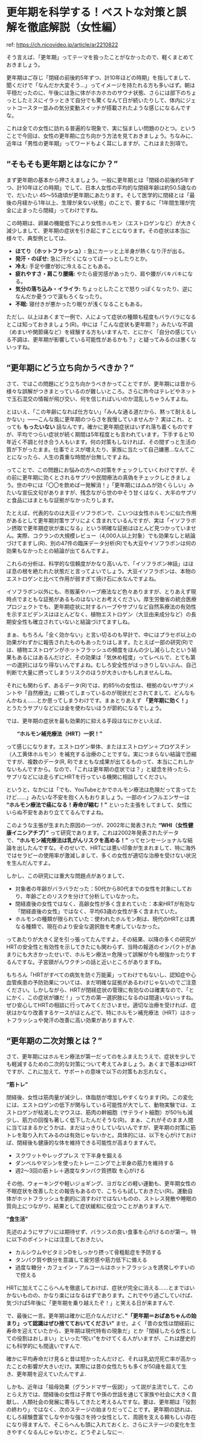 # 更年期を科学する！ベストな対策と誤解を徹底解説（女性編）

ref: <https://ch.nicovideo.jp/article/ar2210822>

そう言えば、「更年期」ってテーマを扱ったことがなかったので、軽くまとめておきましょう。

更年期はご存じ「閉経の前後約5年ずつ、計10年ほどの時期」を指してまして、聞くだけで「なんだか大変そう…」ってイメージを持たれる方も多いはず。朝は平穏だったのに、午後には急に体がホカホカのサウナ状態、さらには部下のちょっとしたミスにイラッときて自分でも驚くなんて日が続いたりして、体内にジェットコースター並みの気分変動スイッチが搭載されたような感じになるんですな。

これは全ての女性に訪れる普遍的な現象で、実に悩ましい問題のひとつ。ということで今回は、女性の更年期に立ち向かう方法を見ておきましょう。ちなみに、近年は「男性の更年期」ってワードもよく耳にしますが、これはまた別項で。

## “そもそも更年期とはなにか？”

まず更年期の基本から押さえましょう。一般に更年期とは「閉経の前後約5年ずつ、計10年ほどの時期」でして、日本人女性の平均的な閉経年齢は約50.5歳なので、だいたい 45～55歳頃が更年期にあたります​。そして医学的に閉経とは「最後の月経から1年以上、生理が来ない状態」のことで、要するに「1年間生理が完全に止まったら閉経」ってわけですね。

この時期は、卵巣の機能低下により女性ホルモン（エストロゲンなど）が大きく減少しまして、更年期の症状を引き起こすことになります。その症状は本当に様々で、典型例としては、

- **ほてり（ホットフラッシュ）:** 急にカーッと上半身が熱くなり汗が出る。
- **発汗・のぼせ:** 急に汗だくになってぼーっとしたりとか。
- **冷え:** 手足や腰が妙に冷えることもある。
- **疲れやすさ・肩こり腰痛:** やたら疲労感があったり、肩や腰がバキバキになる。
- **気分の落ち込み・イライラ:** ちょっとしたことで怒りっぽくなったり、逆になんだか憂うつで涙もろくなったり。
- **不眠:** 寝付きが悪かったり眠りが浅くなることもある​。

ただし、以上はあくまで一例で、人によって症状の種類も程度もバラバラになるとこは知っておきましょう​(R)。中には「こんな症状も更年期？」みたいな不調（めまいや関節痛など）を経験する方もいますんで、とにかく「自分の感じている不調は、更年期が影響している可能性があるかも？」と疑ってみるのは悪くないっすね。

## “更年期にどう立ち向かうべきか？”

さて、ではこの問題にどう立ち向かうべきかってことですが、更年期には昔から様々な誤解がつきまとっているのが難しいところ。さらに昨今はテレビやネットで玉石混交の情報が飛び交い、何を信じればいいのか混乱しちゃうんすよね。

とはいえ、「この年齢になれば仕方ない」「みんな通る道だから、黙って耐えるしかない」――こんな風に更年期のつらさを我慢していませんか？ 実はこれ、とっても **もったいない** 話なんです。確かに更年期症状はいずれ落ち着くものですが、平均でつらい症状が続く期間は5年程度とも言われています​。下手すると10年近く不調と付き合う人もいます。何の対策もしなければ、その間ずっと生活の質が下がったまま。仕事でミスが増えたり、家族に当たって自己嫌悪…なんてことになったら、人生の貴重な時間が台無しですよね。

ってことで、この問題にお悩みの方への対策をチェックしていくわけですが、その前に更年期に効くとされるサプリや民間療法の真偽をチェックしときましょう。世の中には「〇〇を飲めば一発解消！」「更年期には△△が効くらしい」みたいな宣伝文句がありますが、残念ながら世の中そう甘くはなく、大半のサプリと食品にはまともな証拠がなかったりします。

たとえば、代表的なのは大豆イソフラボンで、こいつは女性ホルモンに似た作用があるとして更年期対策サプリによく含まれているんですが、実は「イソフラボン摂取で更年期症状が楽になる」という明確な証拠はほとんど見つかっていません。実際、コクランの大規模レビュー（4,000人以上対象）でも効果なしと結論づけてますし(R)、別の47件の臨床データ分析(R)でも大豆やイソフラボンは何の効果もなかったとの結論が出てるんですよ。

これらの分析は、科学的な信頼度がかなり高いんで、「イソフラボン神話」はほぼ息の根を絶たれた状態だと言ってよいでしょう。大豆イソフラボンは、本物のエストロゲンと比べて作用が弱すぎて焼け石に水なんですよね​。

イソフラボン以外にも、市販薬やハーブ療法など色々ありますが、とりあえず現時点でまともな証拠があるものはないとお考えください。厚生労働省の統合医療プロジェクトでも、更年期症状に対するハーブやサプリなど自然系療法の有効性を示すエビデンスはほとんどなく、植物エストロゲン（大豆由来成分など）の長期安全性も確立されていないと結論づけてますしね。

まぁ、もちろん「全く効かない」と言い切るのも早計で、中にはプラセボ以上の効果がわずかに報告されたものもあったりはします​。たとえば一部の研究(R)では、植物エストロゲンがホットフラッシュの頻度をほんの少し減らしたという結果もあるにはあるんだけど、その効果は「気休め程度」ってレベルで、とても第一の選択にはなり得ないんですよね。むしろ安全性がはっきりしないぶん、自己判断で大量に摂ってしまうリスクのほうが大きいかもしれませんしね。

それにも関わらず、あるデータ(R)では、約85％の女性は、根拠のないサプリメントや「自然療法」に頼ってしまっているのが現状だとされてまして、どんなもんかねぇ……とか思ってしまうわけです。まぁとりあえず **「更年期に効く！」** とうたうサプリなどには金を使わないほうが節約になるでしょう。

では、更年期の症状を最も効果的に抑える手段はなにかといえば、

  **“ホルモン補充療法（HRT）一択！”**

って感じになります。エストロゲン単体、またはエストロゲン＋プロゲスチン（人工黄体ホルモン）を補充する治療のことですな。実につまらない結論で恐縮ですが、複数のデータ(R, R)でまともな成果が出てるものって、本当にこれしかないもんですから。なので、「これは更年期の症状では？」と疑念を持ったら、サプリなどには走らずにHRTを行っている機関に相談してください。

というと、なかには「でも、YouTubeとかでホルモン療法は危険だって言ってたけど……」みたいな不安を抱く人もおりましょう。一部のインフルエンサーは **“ホルモン療法で癌になる！寿命が縮む！”** といった主張をしてまして、女性にいらぬ不安をあおり立ててるんですよね。

このような主張が生まれた原因の一つが、2002年に発表された **“WHI（女性健康イニシアチブ）”** って研究であります。これは2002年発表されたデータで、**“ホルモン補充療法は乳がんリスクを高める！”** ってセンセーショナルな結論を出したんですな。そのせいで、HRTには悪い印象が生まれまして、特に海外ではセラピーの使用率が激減しまして、多くの女性が適切な治療を受けない状況を生んだんですよ。

しかし、この研究には重大な問題点がありまして、

- 対象者の年齢がバラバラだった：50代から80代までの女性を対象にしており、年齢ごとのリスクを分けて分析していなかった。
- 閉経直後の女性ではなく、高齢女性が多く含まれていた：本来HRTが有効な「閉経直後の女性」ではなく、平均63歳の女性が多く含まれていた。
- ホルモンの種類が限られていた：使われたホルモン剤は、現代のHRTとは異なる種類で、現在のより安全な選択肢を考慮していなかった。

ってあたりが大きく足を引っ張ってたんですよ。その結果、以降の多くの研究がHRTの安全性と有効性を示してきたにも関わらず、当時の報道のインパクトがあまりにも大きかったせいで、ホルモン療法＝危険って誤解が今も根強かったりするんですな。子宮頸がんワクチンの話と近いところがありますね。

もちろん「HRTがすべての病気を防ぐ万能薬」ってわけでもないし、認知症や心血管疾患の予防効果については、まだ明確な証拠があるわけじゃないのでご注意ください。しかしながら、HRTが閉経症状の管理に有効なのは確実なので、「とにかく、この症状が嫌だ！」って方の第一選択肢になるのは間違いないっすね。ぜひ安心してHRTの相談に行ってみてくださいませ。適切な治療を受ければ、症状はかなり改善するケースがほとんどで、特にホルモン補充療法（HRT）はホットフラッシュや発汗の改善に高い効果がありますんで.

## “更年期の二次対策とは？”

さて、更年期にはホルモン療法が第一だってのをふまえたうえで、症状を少しでも軽減するための二次的な対策について考えてみましょう。あくまで基本はHRTですが、これに加えて、サポートの意味で以下の対策もお忘れなく。

**“筋トレ”**

閉経後、女性は筋肉量が減少し、体脂肪が増加しやすくなります(R)。この変化には、エストロゲンの低下が関与している可能性が大でして、動物実験では、エストロゲンが枯渇したマウスは、筋肉の幹細胞（サテライト細胞）が50％も減少し、筋力の回復も著しく低下したんだそうな(R)。まぁ、これがそのまま人間に当てはまるかどうかは、まだはっきりしていないんですが、更年期の対策に筋トレを取り入れてみるのは有効じゃないかと。具体的には、以下を心がけておけば、閉経後も健康的な体を維持できる可能性が高まりますんで。

- スクワットやレッグプレス で下半身を鍛える
- ダンベルやマシンを使ったトレーニングで上半身の筋力を維持する
- 週2～3回の筋トレ＋適度なタンパク質摂取 を心がける

その他、ウォーキングや軽いジョギング、ヨガなどの軽い運動も、更年期女性の不眠症状を改善したとの報告もあるので、こちらも試しておきたい(R)。運動自体がホットフラッシュを劇的に消すわけではないものの、ストレス発散や睡眠の質向上につながり、結果として症状緩和に役立つことがありますんで.

**“食生活”**

先述のようにサプリには期待せず、バランスの良い食事を心がけるのが第一。特に以下のポイントには注意しておきたい。

- カルシウムやビタミンDをしっかり摂って骨粗鬆症を予防する
- タンパク質や鉄分を意識して疲労感や筋力低下に備える
- 過度な糖分・カフェイン・アルコールはホットフラッシュを誘発しやすいので控える

HRTに加えてここらへんを徹底しておけば、症状が完全に消える……とまではいかないものの、かなり楽にはなるはずであります。これでやり過ごしていけば、気づけば5年後に「更年期を乗り越えたぞ！」と笑える日が来ますんで.

で、最後に一言。更年期は確かに厄介なんだけど、**”「更年期＝おばあちゃんの始まり」って認識はぜひ捨てておいてください”** ませ。よく「昔の女性は閉経前に寿命を迎えていたから、更年期は現代特有の現象だ」とか「閉経したら女性としての役割はおしまい」といった“呪い”をかけてくる人がいますが、これは歴史的にも科学的にも間違いですんで.

確かに平均寿命だけ見ると昔は短かったんだけど、それは乳幼児死亡率が高かったことの影響が大きいだけ。実際には昔の女性たちも多くが50歳を超えて生き、更年期を迎えていたんですよ​.

しかも、近年は「祖母効果（グランドマザー仮説）」って説が主流でして、このとらえ方では、閉経後の女性は子育てや孫の世話を通じて家族や社会に大きく貢献し、人類社会の発展に寄与してきたと考えるんですな​。要は、更年期は「役割の終わり」ではなく、次のステージの始まりだってことです。更年期の訪れは、むしろ経験豊富でしなやかな強さを持つ女性として、周囲を支える頼もしい存在になり得ますんで、そこらへんも頭に入れておくと、さらにステージの変化を生きやすくなるんじゃないかと。どうぞよしなにー.
